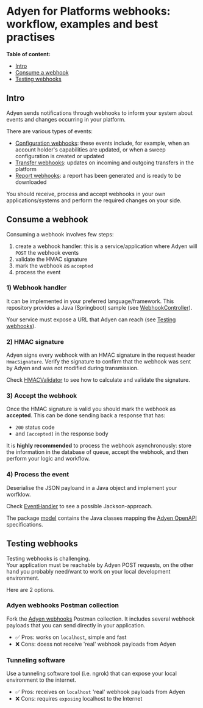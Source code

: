 # Adyen for Platforms webhooks: workflow, examples and best practises

**Table of content:**
- [Intro](#intro)
- [Consume a webhook](#consume-a-webhook)
- [Testing webhooks](#testing-webhooks)

## Intro

Adyen sends notifications through webhooks to inform your system about events and changes occurring in your platform.

There are various types of events:
* [Configuration webhooks](https://docs.adyen.com/api-explorer/balanceplatform-webhooks/1/overview): these events include, 
for example, when an account holder's capabilities are updated, or when a sweep configuration is created or updated
* [Transfer webhooks](https://docs.adyen.com/api-explorer/transfer-webhooks/3/overview): updates on incoming and outgoing transfers in the platform
* [Report webhooks](https://docs.adyen.com/api-explorer/report-webhooks/1/overview): a report has been generated and is ready to be downloaded

You should receive, process and accept webhooks in your own applications/systems and perform the required changes on
your side.

## Consume a webhook

Consuming a webhook involves few steps:
1. create a webhook handler: this is a service/application where Adyen will `POST` the webhook events
2. validate the HMAC signature
3. mark the webhook as `accepted`
4. process the event

### 1) Webhook handler

It can be implemented in your preferred language/framework. This repository provides a Java (Springboot) sample 
(see [WebhookController](src/main/java/com/adyen/examples/controller/WebhookController.java)).

Your service must expose a URL that Adyen can reach (see [Testing webhooks](#testing-webhooks)).

### 2) HMAC signature

Adyen signs every webhook with an HMAC signature in the request header `HmacSignature`. 
Verify the signature to confirm that the webhook was sent by Adyen and was not modified during transmission.

Check [HMACValidator](src/main/java/com/adyen/examples/util/HMACValidator.java) to see how to calculate and validate the signature.

### 3) Accept the webhook

Once the HMAC signature is valid you should mark the webhook as **accepted**. This can be done sending back a response that has:
* `200` status code
* and `[accepted]` in the response body

It is **highly recommended** to process the webhook asynchronously: store the information in the database of queue, accept
the webhook, and then perform your logic and workflow.

### 4) Process the event

Deserialise the JSON payloand in a Java object and implement your worfklow.

Check [EventHandler](src/main/java/com/adyen/examples/util/EventHandler.java) to see a possible Jackson-approach.

The package [model](src/main/java/com/adyen/examples/model) contains the Java classes mapping the [Adyen OpenAPI](https://github.com/Adyen/adyen-openapi) specifications.

## Testing webhooks

Testing webhooks is challenging.   
Your application must be reachable by Adyen POST requests, on the other hand you probably
need/want to work on your local development environment.

Here are 2 options.

### Adyen webhooks Postman collection

Fork the [Adyen webhooks](https://www.postman.com/adyendev/workspace/adyen-webhooks/collection/25716737-fc09efa0-5a7e-4611-ac48-9900946393b0) Postman collection.
It includes several webhook payloads that you can send directly in your application.
- ✅ Pros: works on `localhost`, simple and fast
- ❌ Cons: doess not receive 'real' webhook payloads from Adyen

### Tunneling software

Use a tunneling software tool (i.e. ngrok) that can expose your local environment to the internet.

- ✅ Pros: receives on `localhost` 'real' webhook payloads from Adyen
- ❌ Cons: requires `exposing` localhost to the Internet
